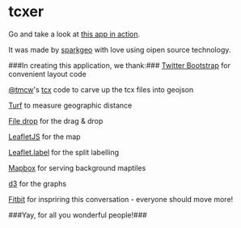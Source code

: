 # tcxer

Go and take a look at [this app in action](snippets.sparkgeo.com/tcxer). 

It was made by [sparkgeo](http://www.sparkgeo.com) with love using oipen source technology.

###In creating this application, we thank:###
[Twitter Bootstrap](http://getbootstrap.com/) for convenient layout code

[@tmcw](https://twitter.com/tmcw)'s [tcx](https://github.com/mapbox/tcx") code to carve up the tcx files into geojson

[Turf](http://turfjs.org/) to measure geographic distance

[File drop](http://filedropjs.org/) for the drag & drop

[LeafletJS](http://leafletjs.com/) for the map

[Leaflet.label](https://github.com/Leaflet/Leaflet.label/) for the split labelling

[Mapbox](https://mapbox.com/) for serving background maptiles

[d3](http://d3js.org/) for the graphs

[Fitbit](http://fitbit.com) for inspriring this conversation - everyone should move more!

###Yay, for all you wonderful people!###